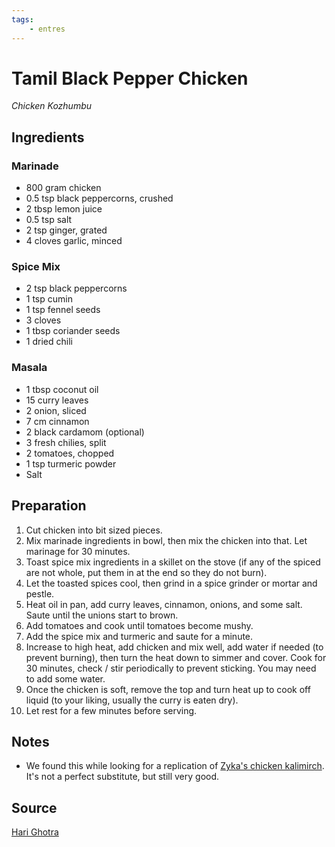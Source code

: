 ```yaml
---
tags:
    - entres 
---
```

# Tamil Black Pepper Chicken

_Chicken Kozhumbu_

## Ingredients

### Marinade

- 800 gram chicken
- 0.5 tsp black peppercorns, crushed
- 2 tbsp lemon juice
- 0.5 tsp salt
- 2 tsp ginger, grated
- 4 cloves garlic, minced

### Spice Mix

- 2 tsp black peppercorns
- 1 tsp cumin
- 1 tsp fennel seeds
- 3 cloves
- 1 tbsp coriander seeds
- 1 dried chili

### Masala

- 1 tbsp coconut oil
- 15 curry leaves
- 2 onion, sliced
- 7 cm cinnamon
- 2 black cardamom (optional)
- 3 fresh chilies, split
- 2 tomatoes, chopped
- 1 tsp turmeric powder
- Salt

## Preparation

1. Cut chicken into bit sized pieces.
2. Mix marinade ingredients in bowl, then mix the chicken into that. Let marinage for 30 minutes.
3. Toast spice mix ingredients in a skillet on the stove (if any of the spiced are not whole, put them in at the end so they do not burn).
4. Let the toasted spices cool, then grind in a spice grinder or mortar and pestle.
5. Heat oil in pan, add curry leaves, cinnamon, onions, and some salt. Saute until the unions start to brown.
6. Add tomatoes and cook until tomatoes become mushy.
7. Add the spice mix and turmeric and saute for a minute.
8. Increase to high heat, add chicken and mix well, add water if needed (to prevent burning), then turn the heat down to simmer and cover. Cook for 30 minutes, check / stir periodically to prevent sticking. You may need to add some water.
9. Once the chicken is soft, remove the top and turn heat up to cook off liquid (to your liking, usually the curry is eaten dry).
10. Let rest for a few minutes before serving.

## Notes

- We found this while looking for a replication of [Zyka's chicken kalimirch](https://zyka.com/menu). It's not a perfect substitute, but still very good.

## Source

[Hari Ghotra](https://www.harighotra.co.uk/black-pepper-chicken-recipe)
